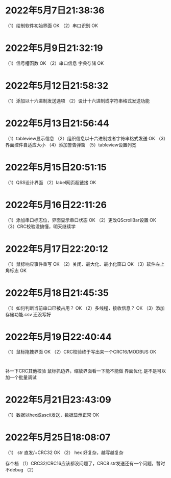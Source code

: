 # 2022年5月7日21:38:36
（1）绘制软件初始界面   OK
（2）串口识别          OK

# 2022年5月9日21:32:19
（1）信号槽函数     OK
（2）串口信息 字典存储  OK

# 2022年5月12日21:58:32
（1）添加以十六进制发送选项
（2）设计十六进制或字符串格式发送功能

# 2022年5月13日21:56:44
（1）tableview显示信息
（2）组织信息以十六进制或者字符串格式发送 OK
（3）界面控件自适应大小
（4）添加警告弹窗
（5）tableview设置列宽

# 2022年5月15日20:51:15
（1）QSS设计界面
（2）label网页超链接       OK

# 2022年5月16日22:11:26
（1）添加串口标志位，界面显示串口状态     OK
（2）更改QScrollBar设置       OK
（3）CRC校验没搞懂，明天继续学

# 2022年5月17日22:20:12
（1）鼠标响应事件重写     OK
（2）关闭、最大化、最小化窗口     OK
（3）软件左上角标志      OK

# 2022年5月18日21:45:35
（1）如何判断当前串口已被占用？ OK
（2）多线程，接收信息？    OK
（3）添加存储功能.csv 还没写好

# 2022年5月19日22:40:44
（1）鼠标拖拽界面       OK
（2）CRC校验终于写出来一个CRC16/MODBUS     OK

#
补一下CRC其他校验
鼠标抓边界，缩放界面看一下能不能做
界面优化
是不是可以加一个批量调试

# 2022年5月21日23:43:09
（1）数据以hex或ascii发送，数据显示正常    OK


# 2022年5月25日18:08:07
（1） str 直发/+CRC32   OK
（2） hex
好复杂，越写越复杂

存个档
（1）CRC32/CRC16应该都没问题了，CRC8 str发送还有一个问题，暂时不debug
（2）
